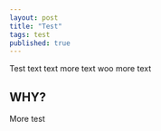 ```yaml
---
layout: post
title: "Test"
tags: test
published: true
---
```


Test text text more text woo more text

<!--more-->

## WHY?

More test
